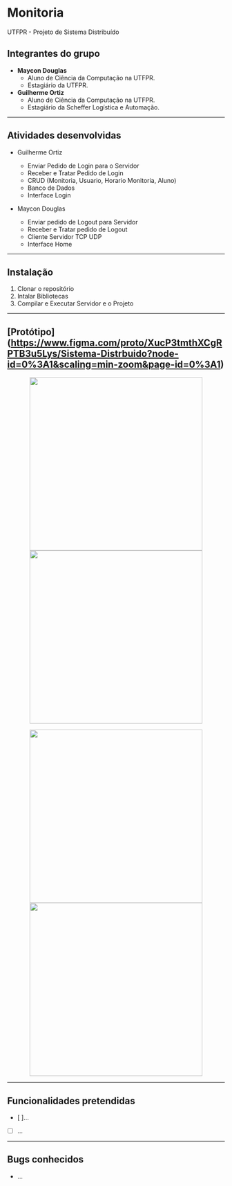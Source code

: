 # Monitoria
UTFPR - Projeto de Sistema Distribuído 
## Integrantes do grupo
* **Maycon Douglas**
  * Aluno de Ciência da Computação na UTFPR.
  * Estagiário da UTFPR.
* **Guilherme Ortiz**
  * Aluno de Ciência da Computação na UTFPR.
  * Estagiário da Scheffer Logística e Automação.
  
------------------------------------------
## Atividades desenvolvidas
* Guilherme Ortiz
  * Enviar Pedido de Login para o Servidor
  * Receber e Tratar Pedido de Login
  * CRUD (Monitoria, Usuario, Horario Monitoria, Aluno)
  * Banco de Dados
  * Interface Login

* Maycon Douglas
  * Enviar pedido de Logout para Servidor
  * Receber e Tratar pedido de Logout
  * Cliente Servidor TCP UDP
  * Interface Home
  
------------------------------------------
## Instalação
 1. Clonar o repositório
 2. Intalar Bibliotecas
 3. Compilar e Executar Servidor e o Projeto
 
------------------------------------------
## [Protótipo] (https://www.figma.com/proto/XucP3tmthXCgRPTB3u5Lys/Sistema-Distrbuido?node-id=0%3A1&scaling=min-zoom&page-id=0%3A1)

<p align="center">
  <img src="https://i.imgur.com/NCVLciv.png" width="400">
  <img src="https://i.imgur.com/DtOsMck.png" width="400">
</p>
<p align="center">
  <img src="https://i.imgur.com/PX9hVzJ.png" width="400">
  <img src="https://i.imgur.com/LCgUveI.png" width="400">
</p>

------------------------------------------
## Funcionalidades pretendidas
- [ ]...
- [ ] ...

------------------------------------------
## Bugs conhecidos
* ...
